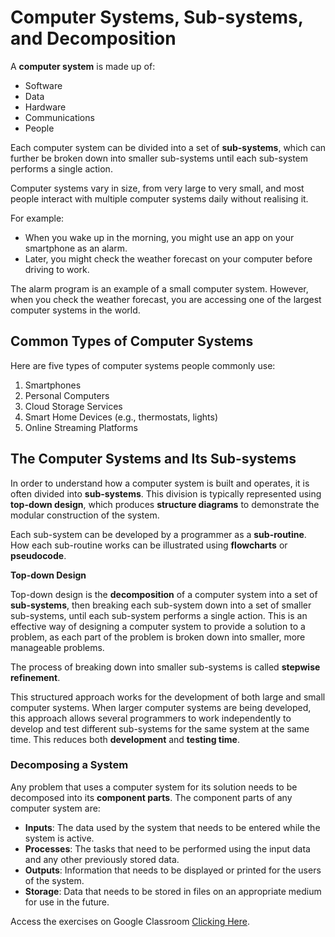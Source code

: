 # Computer Systems, Sub-systems, and Decomposition

A **computer system** is made up of:  
- Software  
- Data  
- Hardware  
- Communications  
- People  

Each computer system can be divided into a set of **sub-systems**, which can further be broken down into smaller sub-systems until each sub-system performs a single action.

Computer systems vary in size, from very large to very small, and most people interact with multiple computer systems daily without realising it.  

For example:  
- When you wake up in the morning, you might use an app on your smartphone as an alarm.  
- Later, you might check the weather forecast on your computer before driving to work.  

The alarm program is an example of a small computer system. However, when you check the weather forecast, you are accessing one of the largest computer systems in the world.

## Common Types of Computer Systems

Here are five types of computer systems people commonly use:  
1. Smartphones  
2. Personal Computers  
3. Cloud Storage Services  
4. Smart Home Devices (e.g., thermostats, lights)  
5. Online Streaming Platforms  


## The Computer Systems and Its Sub-systems  

In order to understand how a computer system is built and operates, it is often divided into **sub-systems**. This division is typically represented using **top-down design**, which produces **structure diagrams** to demonstrate the modular construction of the system.  

Each sub-system can be developed by a programmer as a **sub-routine**. How each sub-routine works can be illustrated using **flowcharts** or **pseudocode**.  

**Top-down Design**  

Top-down design is the **decomposition** of a computer system into a set of **sub-systems**, then breaking each sub-system down into a set of smaller sub-systems, until each sub-system performs a single action. This is an effective way of designing a computer system to provide a solution to a problem, as each part of the problem is broken down into smaller, more manageable problems.  

The process of breaking down into smaller sub-systems is called **stepwise refinement**.  

This structured approach works for the development of both large and small computer systems. When larger computer systems are being developed, this approach allows several programmers to work independently to develop and test different sub-systems for the same system at the same time. This reduces both **development** and **testing time**.  


### Decomposing a System  

Any problem that uses a computer system for its solution needs to be decomposed into its **component parts**. The component parts of any computer system are:  

- **Inputs**: The data used by the system that needs to be entered while the system is active.  
- **Processes**: The tasks that need to be performed using the input data and any other previously stored data.  
- **Outputs**: Information that needs to be displayed or printed for the users of the system.  
- **Storage**: Data that needs to be stored in files on an appropriate medium for use in the future.  

Access the exercises on Google Classroom [Clicking Here](https://classroom.google.com/c/Njg3ODkxNDk2MDQ5?cjc=aog5o2b).


